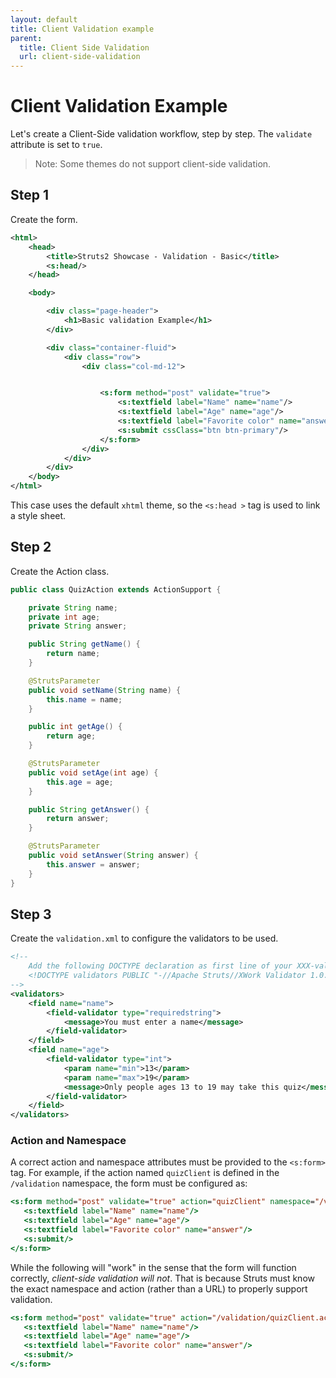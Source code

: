 ```yaml
---
layout: default
title: Client Validation example
parent:
  title: Client Side Validation
  url: client-side-validation
---
```


# Client Validation Example

Let's create a Client-Side validation workflow, step by step. The `validate` attribute is set to `true`.

> Note: Some themes do not support client-side validation.

## Step 1

Create the form.

```xml
<html>
    <head>
        <title>Struts2 Showcase - Validation - Basic</title>
        <s:head/>
    </head>

    <body>

        <div class="page-header">
            <h1>Basic validation Example</h1>
        </div>

        <div class="container-fluid">
            <div class="row">
                <div class="col-md-12">


                    <s:form method="post" validate="true">
                        <s:textfield label="Name" name="name"/>
                        <s:textfield label="Age" name="age"/>
                        <s:textfield label="Favorite color" name="answer"/>
                        <s:submit cssClass="btn btn-primary"/>
                    </s:form>
                </div>
            </div>
        </div>
    </body>
</html>
```

This case uses the default `xhtml` theme, so the `<s:head >` tag is used to link a style sheet.

## Step 2

Create the Action class.

```java
public class QuizAction extends ActionSupport {

    private String name;
    private int age;
    private String answer;

    public String getName() {
        return name;
    }

    @StrutsParameter
    public void setName(String name) {
        this.name = name;
    }

    public int getAge() {
        return age;
    }

    @StrutsParameter
    public void setAge(int age) {
        this.age = age;
    }

    public String getAnswer() {
        return answer;
    }

    @StrutsParameter
    public void setAnswer(String answer) {
        this.answer = answer;
    }
}
```

## Step 3

Create the `validation.xml` to configure the validators to be used.

```xml
<!--
    Add the following DOCTYPE declaration as first line of your XXX-validation.xml file:
    <!DOCTYPE validators PUBLIC "-//Apache Struts//XWork Validator 1.0.2//EN" "http://struts.apache.org/dtds/xwork-validator-1.0.2.dtd">
-->
<validators>
    <field name="name">
        <field-validator type="requiredstring">
            <message>You must enter a name</message>
        </field-validator>
    </field>
    <field name="age">
        <field-validator type="int">
            <param name="min">13</param>
            <param name="max">19</param>
            <message>Only people ages 13 to 19 may take this quiz</message>
        </field-validator>
    </field>
</validators>
```

### Action and Namespace

A correct action and namespace attributes must be provided to the `<s:form>` tag. For example, if the action named 
`quizClient` is defined in the `/validation` namespace, the form must be configured as:

```jsp
<s:form method="post" validate="true" action="quizClient" namespace="/validation">
   <s:textfield label="Name" name="name"/>
   <s:textfield label="Age" name="age"/>
   <s:textfield label="Favorite color" name="answer"/>
   <s:submit/>
</s:form> 
```

While the following will "work" in the sense that the form will function correctly, *client-side validation will not*. 
That is because Struts must know the exact namespace and action (rather than a URL) to properly support validation.

```jsp
<s:form method="post" validate="true" action="/validation/quizClient.action">
   <s:textfield label="Name" name="name"/>
   <s:textfield label="Age" name="age"/>
   <s:textfield label="Favorite color" name="answer"/>
   <s:submit/>
</s:form> 
```
